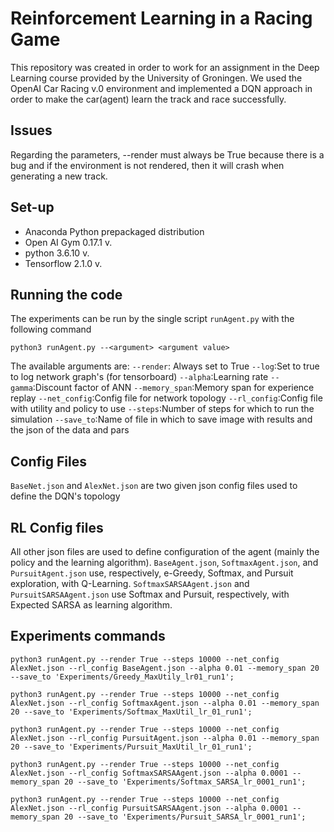 # Reinforcement Learning in a Racing Game

This repository was created in order to work for an assignment in the Deep Learning course provided by the University of Groningen. We used the OpenAI Car Racing v.0 environment and implemented a DQN approach in order to make the car(agent) learn the track and  race successfully.

## Issues
Regarding the parameters, --render must always be True because there is a bug and if the environment is not rendered, then it will crash when generating a new track.

## Set-up
- Anaconda Python prepackaged distribution <br />
- Open AI Gym 0.17.1 v. <br />
- python 3.6.10 v. <br />
- Tensorflow 2.1.0 v. <br />

## Running the code

The experiments can be run by the single script `runAgent.py` with the following command

```
python3 runAgent.py --<argument> <argument value>
```

The available arguments are:
```--render```: Always set to True
```--log```:Set to true to log network graph's (for tensorboard)
```--alpha```:Learning rate
```--gamma```:Discount factor of ANN
```--memory_span```:Memory span for experience replay
```--net_config```:Config file for network topology
```--rl_config```:Config file with utility and policy to use
```--steps```:Number of steps for which to run the simulation
```--save_to```:Name of file in which to save image with results and the json of the data and pars

## Config Files 

`BaseNet.json` and `AlexNet.json` are two given json config files used to define the DQN's topology

## RL Config files

All other json files are used to define configuration of the agent (mainly the policy and the learning algorithm). `BaseAgent.json`, `SoftmaxAgent.json`, and `PursuitAgent.json` use, respectively, e-Greedy, Softmax, and Pursuit exploration, with Q-Learning. `SoftmaxSARSAAgent.json` and `PursuitSARSAAgent.json` use Softmax and Pursuit, respectively, with Expected SARSA as learning algorithm.

## Experiments commands
```
python3 runAgent.py --render True --steps 10000 --net_config AlexNet.json --rl_config BaseAgent.json --alpha 0.01 --memory_span 20 --save_to 'Experiments/Greedy_MaxUtily_lr01_run1';
```
```
python3 runAgent.py --render True --steps 10000 --net_config AlexNet.json --rl_config SoftmaxAgent.json --alpha 0.01 --memory_span 20 --save_to 'Experiments/Softmax_MaxUtil_lr_01_run1';
```
```
python3 runAgent.py --render True --steps 10000 --net_config AlexNet.json --rl_config PursuitAgent.json --alpha 0.01 --memory_span 20 --save_to 'Experiments/Pursuit_MaxUtil_lr_01_run1';
```
```
python3 runAgent.py --render True --steps 10000 --net_config AlexNet.json --rl_config SoftmaxSARSAAgent.json --alpha 0.0001 --memory_span 20 --save_to 'Experiments/Softmax_SARSA_lr_0001_run1';
```
```
python3 runAgent.py --render True --steps 10000 --net_config AlexNet.json --rl_config PursuitSARSAAgent.json --alpha 0.0001 --memory_span 20 --save_to 'Experiments/Pursuit_SARSA_lr_0001_run1';
```